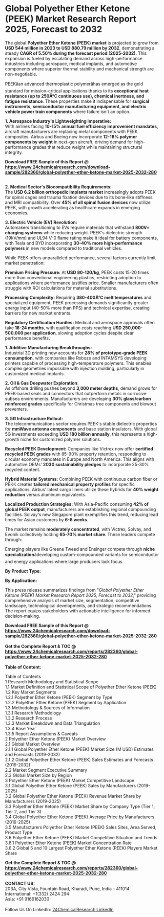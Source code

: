 <h1>Global Polyether Ether Ketone (PEEK) Market Research Report 2025, Forecast to 2032</h1><p>The global <strong>Polyether Ether Ketone (PEEK) market</strong> is projected to grow from <strong>USD 544 million in 2023 to USD 880.79 million by 2032</strong>, demonstrating a steady <strong>CAGR of 5.50% during the forecast period (2025-2032)</strong>. This expansion is fueled by escalating demand across high-performance industries including aerospace, medical implants, and automotive components where superior thermal stability and mechanical strength are non-negotiable.</p><p>PEEKâan advanced thermoplastic polymerâhas emerged as the gold standard for mission-critical applications thanks to its <strong>exceptional heat resistance (up to 250Â°C continuous use), chemical inertness, and fatigue resistance</strong>. These properties make it indispensable for <strong>surgical instruments, semiconductor manufacturing equipment, and electric vehicle power train components</strong> where failure isn't an option.</p><p><strong>1. Aerospace Industry's Lightweighting Imperative:</strong><br>
With airlines facing <strong>10-15% annual fuel efficiency improvement mandates</strong>, aircraft manufacturers are replacing metal components with PEEK composites. Airbus and Boeing now incorporate <strong>12-18% polymer components by weight</strong> in next-gen aircraft, driving demand for high-performance grades that reduce weight while maintaining structural integrity.</p><div><b>Download FREE Sample of this Report @ 
            <a href="https://www.24chemicalresearch.com/download-sample/282360/global-polyether-ether-ketone-market-2025-2032-280">
            https://www.24chemicalresearch.com/download-sample/282360/global-polyether-ether-ketone-market-2025-2032-280</a></b></div><br><p><strong>2. Medical Sector's Biocompatibility Requirements:</strong><br>
The <strong>USD 6.2 billion orthopedic implants market</strong> increasingly adopts PEEK for spinal cages and trauma fixation devices due to its bone-like stiffness and MRI compatibility. Over <strong>45% of all spinal fusion devices</strong> now utilize PEEK, with growth accelerating as healthcare expands in emerging economies.</p><p><strong>3. Electric Vehicle (EV) Revolution:</strong><br>
Automakers transitioning to EVs require materials that withstand <strong>800V+ charging systems</strong> while reducing weight. PEEK's dielectric strength (19kV/mm) and UL94 V-0 flame rating make it ideal for battery components, with Tesla and BYD incorporating <strong>30-40% more high-performance polymers</strong> in new models compared to traditional vehicles.</p><p>While PEEK offers unparalleled performance, several factors currently limit market penetration:</p><p><strong>Premium Pricing Pressure:</strong> At <strong>USD 80-120/kg</strong>, PEEK costs 15-20 times more than conventional engineering plastics, restricting adoption to applications where performance justifies price. Smaller manufacturers often struggle with ROI calculations for material substitutions.</p><p><strong>Processing Complexity:</strong> Requiring <strong>380-400Â°C melt temperatures</strong> and specialized equipment, PEEK processing demands significantly greater energy input (40-50% more than PPS) and technical expertise, creating barriers for new market entrants.</p><p><strong>Regulatory Certification Hurdles:</strong> Medical and aerospace approvals often take <strong>18-24 months</strong>, with qualification costs reaching <strong>USD 250,000-500,000 per application</strong>, slowing adoption cycles despite clear performance benefits.</p><p><strong>1. Additive Manufacturing Breakthroughs:</strong><br>
Industrial 3D printing now accounts for <strong>28% of prototype-grade PEEK consumption</strong>, with companies like Roboze and INTAMSYS developing printers capable of processing high-temperature polymers. This enables complex geometries impossible with injection molding, particularly in customized medical implants.</p><p><strong>2. Oil &amp; Gas Deepwater Exploration:</strong><br>
As offshore drilling pushes beyond <strong>3,000 meter depths</strong>, demand grows for PEEK-based seals and connectors that outperform metals in corrosive subsea environments. Manufacturers are developing <strong>30% glass/carbon reinforced grades</strong> specifically for Christmas tree components and blowout preventers.</p><p><strong>3. 5G Infrastructure Rollout:</strong><br>
The telecommunications sector requires PEEK's stable dielectric properties for <strong>mmWave antenna components</strong> and base station insulators. With global 5G investments exceeding <strong>USD 180 billion annually</strong>, this represents a high-growth niche for customized polymer solutions.</p><p><strong>Recycled PEEK Development:</strong> Companies like Victrex now offer <strong>certified recycled PEEK grades</strong> with 85-90% property retention, responding to circular economy mandates in Europe and North America. This aligns with automotive OEMs' <strong>2030 sustainability pledges</strong> to incorporate 25-30% recycled content.</p><p><strong>Hybrid Material Systems:</strong> Combining PEEK with continuous carbon fiber or PEKK creates <strong>tailored mechanical property profiles</strong> for specific applications. Airbus' latest cargo liners utilize these hybrids for <strong>40% weight reduction</strong> versus aluminum equivalents.</p><p><strong>Localized Production Strategies:</strong> With Asia-Pacific consuming <strong>42% of global PEEK output</strong>, manufacturers are establishing regional compounding facilities. Solvay's new Singapore plant exemplifies this trend, reducing lead times for Asian customers by <strong>6-8 weeks</strong>.</p><p>The market remains <strong>moderately concentrated</strong>, with Victrex, Solvay, and Evonik collectively holding <strong>65-70% market share</strong>. These leaders compete through:</p><p>Emerging players like Greene Tweed and Ensinger compete through <strong>niche specialization</strong>âdeveloping custom-compounded variants for semiconductor and energy applications where large producers lack focus.</p><p><strong>By Product Type:</strong></p><p><strong>By Application:</strong></p><p>This press release summarizes findings from "<em>Global Polyether Ether Ketone (PEEK) Market Research Report 2025, Forecast to 2032</em>," providing comprehensive analysis of market size, segmentation, competitive landscape, technological developments, and strategic recommendations. The report equips stakeholders with actionable intelligence for informed decision-making.</p><div><b>Download FREE Sample of this Report @ 
            <a href="https://www.24chemicalresearch.com/download-sample/282360/global-polyether-ether-ketone-market-2025-2032-280">
            https://www.24chemicalresearch.com/download-sample/282360/global-polyether-ether-ketone-market-2025-2032-280</a></b></div><br><div><b>Get the Complete Report & TOC @ 
            <a href="https://www.24chemicalresearch.com/reports/282360/global-polyether-ether-ketone-market-2025-2032-280">
            https://www.24chemicalresearch.com/reports/282360/global-polyether-ether-ketone-market-2025-2032-280</a></b></div><br>
            <b>Table of Content:</b><p>Table of Contents<br />
1 Research Methodology and Statistical Scope<br />
1.1 Market Definition and Statistical Scope of Polyether Ether Ketone (PEEK)<br />
1.2 Key Market Segments<br />
1.2.1 Polyether Ether Ketone (PEEK) Segment by Type<br />
1.2.2 Polyether Ether Ketone (PEEK) Segment by Application<br />
1.3 Methodology & Sources of Information<br />
1.3.1 Research Methodology<br />
1.3.2 Research Process<br />
1.3.3 Market Breakdown and Data Triangulation<br />
1.3.4 Base Year<br />
1.3.5 Report Assumptions & Caveats<br />
2 Polyether Ether Ketone (PEEK) Market Overview<br />
2.1 Global Market Overview<br />
2.1.1 Global Polyether Ether Ketone (PEEK) Market Size (M USD) Estimates and Forecasts (2019-2032)<br />
2.1.2 Global Polyether Ether Ketone (PEEK) Sales Estimates and Forecasts (2019-2032)<br />
2.2 Market Segment Executive Summary<br />
2.3 Global Market Size by Region<br />
3 Polyether Ether Ketone (PEEK) Market Competitive Landscape<br />
3.1 Global Polyether Ether Ketone (PEEK) Sales by Manufacturers (2019-2025)<br />
3.2 Global Polyether Ether Ketone (PEEK) Revenue Market Share by Manufacturers (2019-2025)<br />
3.3 Polyether Ether Ketone (PEEK) Market Share by Company Type (Tier 1, Tier 2, and Tier 3)<br />
3.4 Global Polyether Ether Ketone (PEEK) Average Price by Manufacturers (2019-2025)<br />
3.5 Manufacturers Polyether Ether Ketone (PEEK) Sales Sites, Area Served, Product Type<br />
3.6 Polyether Ether Ketone (PEEK) Market Competitive Situation and Trends<br />
3.6.1 Polyether Ether Ketone (PEEK) Market Concentration Rate<br />
3.6.2 Global 5 and 10 Largest Polyether Ether Ketone (PEEK) Players Market Share </p><div><b>Get the Complete Report & TOC @ 
            <a href="https://www.24chemicalresearch.com/reports/282360/global-polyether-ether-ketone-market-2025-2032-280">
            https://www.24chemicalresearch.com/reports/282360/global-polyether-ether-ketone-market-2025-2032-280</a></b></div><br><b>CONTACT US:</b><br>
            203A, City Vista, Fountain Road, Kharadi, Pune, India - 411014<br>
            International: +1(332) 2424 294<br>
            Asia: +91 9169162030 <br><br>
            Follow Us On LinkedIn: <a href="https://www.linkedin.com/company/24chemicalresearch/">24ChemicalResearch LinkedIn</a>